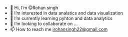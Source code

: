 - 👋 Hi, I’m @Rohan singh
- 👀 I’m interested in data analatics and data visualization
- 🌱 I’m currently learning pyhton and data analytics
- 💞️ I’m looking to collaborate on ...
- 📫 How to reach me irohansingh22@gmail.com

<!---
Rohansinghh8/Rohansinghh8 is a ✨ special ✨ repository because its `README.md` (this file) appears on your GitHub profile.
You can click the Preview link to take a look at your changes.
--->
